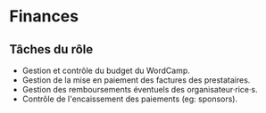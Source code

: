 # Finances

## Tâches du rôle

+ Gestion et contrôle du budget du WordCamp.
+ Gestion de la mise en paiement des factures des prestataires.
+ Gestion des remboursements éventuels des organisateur·rice·s.
+ Contrôle de l'encaissement des paiements (eg: sponsors).
